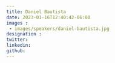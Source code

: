 ```yaml
---
title: Daniel Bautista
date: 2023-01-16T12:40:42-06:00
images : 
 - images/speakers/daniel-bautista.jpg
designation : 
twitter: 
linkedin: 
github: 
---
```


